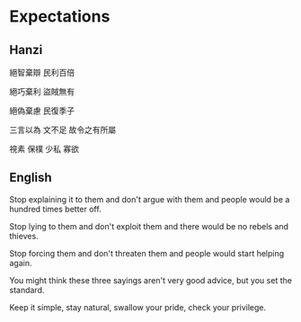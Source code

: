 # Expectations

## Hanzi

絕智棄辯
民利百倍

絕巧棄利
盜賊無有

絕偽棄慮
民復季子

三言以為
文不足
故令之有所屬

視素
保樸
少私
寡欲

## English

Stop explaining it to them and don't argue with them
and people would be a hundred times better off.

Stop lying to them and don't exploit them
and there would be no rebels and thieves.

Stop forcing them and don't threaten them
and people would start helping again.

You might think these three sayings
aren't very good advice,
but you set the standard.

Keep it simple,
stay natural,
swallow your pride,
check your privilege.
